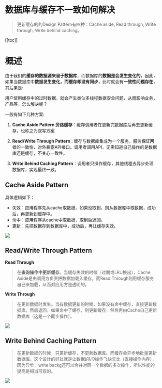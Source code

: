 # 数据库与缓存不一致如何解决

> 更新缓存的的Design Pattern有四种：Cache aside, Read through, Write through, Write behind caching。

[[toc]]

# 概述

由于我们的**缓存的数据源来自于数据库**，而数据库的**数据是会发生变化的**，因此，如果当数据库中**数据发生变化，而缓存却没有同步**，此时就会有**一致性问题存在**，其后果是:

用户使用缓存中的过时数据，就会产生类似多线程数据安全问题，从而影响业务，产品等。怎么解决呢？

一般有如下几种方案:

1. **Cache Aside Pattern 旁路缓存**：缓存调用者在更新完数据库后再去更新缓存，也称之为双写方案

2. **Read/Write Through Pattern** : 缓存与数据库集成为一个服务，服务保证两者的一致性，对外暴露API接口。调用者调用API，无需知道自己操作的是数据库还是缓存，不关心一致性。

3. **Write Behind Caching Pattern**：调用者只操作缓存，其他线程去异步处理数据库，实现最终一致。

## Cache Aside Pattern

具体逻辑如下：

* 失效：应用程序先从cache取数据，如果没取到，则从数据库中取数据，成功后，再更新到缓存中。
* 命中：应用程序从cache中取数据，取到后返回。
* 更新：先把数据存到数据库中，成功后，再让缓存失效。

![](/_images/article/problem/Cache_Aside_Pattern.png)

## Read/Write Through Pattern

**Read Through**

> 在**查询操作中更新缓存**。当缓存失效的时候（过期或LRU换出），Cache Aside是由调用方负责把数据加载入缓存，而Read Through则用缓存服务自己来加载，从而对应用方是透明的。

**Write Through**

> 在更新数据时发生。当有数据更新的时候，如果没有命中缓存，直接更新数据库，然后返回。如果命中了缓存，则更新缓存，然后再由Cache自己更新数据库（这是一个同步操作）。

![](/_images/article/problem/Read_Write_Through.png)

## Write Behind Caching Pattern

> 在更新数据的时候，只更新缓存，不更新数据库。而缓存会异步地批量更新数据库。这个设计的好处就是让数据的I/O操作飞快无比（直接操作内存），因为异步，write backg还可以合并对同一个数据的多次操作，所以性能的提高是相当可观的。

![](/_images/article/problem/Write_Behind_Caching_Pattern.png)